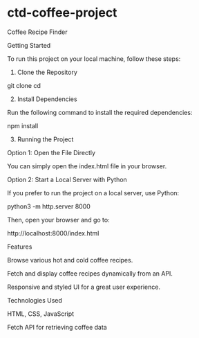 # ctd-coffee-project
Coffee Recipe Finder

Getting Started

To run this project on your local machine, follow these steps:

1. Clone the Repository

git clone <repository-url>
cd <repository-folder>

2. Install Dependencies

Run the following command to install the required dependencies:

npm install

3. Running the Project

Option 1: Open the File Directly

You can simply open the index.html file in your browser.

Option 2: Start a Local Server with Python

If you prefer to run the project on a local server, use Python:

python3 -m http.server 8000

Then, open your browser and go to:

http://localhost:8000/index.html

Features

Browse various hot and cold coffee recipes.

Fetch and display coffee recipes dynamically from an API.

Responsive and styled UI for a great user experience.

Technologies Used

HTML, CSS, JavaScript

Fetch API for retrieving coffee data
